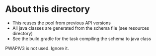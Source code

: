 # About this directory
 - This reuses the pool from previous API versions
 - All java classes are generated from the schema file (see resources directory)
 - See the build.gradle for the task compiling the schema to java class

PWAPIV3 is not used. Ignore it.